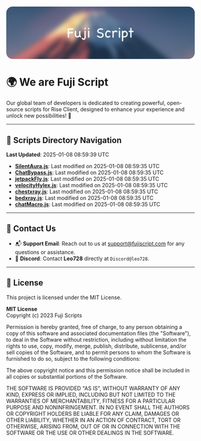 ![Banner](.github/b.webp)

# 🌍 **We are Fuji Script**

Our global team of developers is dedicated to creating powerful, open-source scripts for Rise Client, designed to enhance your experience and unlock new possibilities! 🌟

---
<!-- SCRIPTS_NAVIGATION_START -->
## 📂 **Scripts Directory Navigation**

**Last Updated**: 2025-01-08 08:59:39 UTC

- **[SilentAura.js](scripts/SilentAura.js)**: Last modified on 2025-01-08 08:59:35 UTC
- **[ChatBypass.js](scripts/ChatBypass.js)**: Last modified on 2025-01-08 08:59:35 UTC
- **[jetpackFly.js](scripts/jetpackFly.js)**: Last modified on 2025-01-08 08:59:35 UTC
- **[velocityHylex.js](scripts/velocityHylex.js)**: Last modified on 2025-01-08 08:59:35 UTC
- **[chestxray.js](scripts/chestxray.js)**: Last modified on 2025-01-08 08:59:35 UTC
- **[bedxray.js](scripts/bedxray.js)**: Last modified on 2025-01-08 08:59:35 UTC
- **[chatMacro.js](scripts/chatMacro.js)**: Last modified on 2025-01-08 08:59:35 UTC

<!-- SCRIPTS_NAVIGATION_END -->

---

## 💬 **Contact Us**  
- 📬 **Support Email**: Reach out to us at [support@fujiscript.com](mailto:support@fujiscript.com) for any questions or assistance.  
- 💬 **Discord**: Contact **Leo728** directly at `Discord@leo728`.

---

## 📜 **License**

This project is licensed under the MIT License.  

**MIT License**  
Copyright (c) 2023 Fuji Scripts  

Permission is hereby granted, free of charge, to any person obtaining a copy of this software and associated documentation files (the "Software"), to deal in the Software without restriction, including without limitation the rights to use, copy, modify, merge, publish, distribute, sublicense, and/or sell copies of the Software, and to permit persons to whom the Software is furnished to do so, subject to the following conditions:  

The above copyright notice and this permission notice shall be included in all copies or substantial portions of the Software.  

THE SOFTWARE IS PROVIDED "AS IS", WITHOUT WARRANTY OF ANY KIND, EXPRESS OR IMPLIED, INCLUDING BUT NOT LIMITED TO THE WARRANTIES OF MERCHANTABILITY, FITNESS FOR A PARTICULAR PURPOSE AND NONINFRINGEMENT. IN NO EVENT SHALL THE AUTHORS OR COPYRIGHT HOLDERS BE LIABLE FOR ANY CLAIM, DAMAGES OR OTHER LIABILITY, WHETHER IN AN ACTION OF CONTRACT, TORT OR OTHERWISE, ARISING FROM, OUT OF OR IN CONNECTION WITH THE SOFTWARE OR THE USE OR OTHER DEALINGS IN THE SOFTWARE.  
